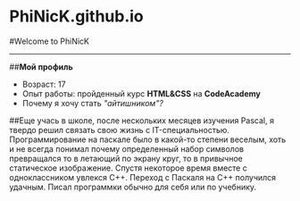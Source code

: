 # PhiNicK.github.io

#Welcome to PhiNicK
*****
##**Мой профиль**

* Возраст: 17 
* Опыт работы: пройденный курс **HTML&CSS** на **CodeAcademy**
* Почему я хочу стать _"айтишником"?_

##Еще учась в школе, после нескольких месяцев изучения Pascal, я твердо решил связать свою жизнь с IT-специальностью. Программирование на паскале было в какой-то степени веселым, хоть и не всегда понимал почему определенный набор символов превращался то в летающий по экрану круг, то в привычное статическое изображение. Спустя некоторое время вместе с одноклассником увлекся С++. Переход с Паскаля на С++ получился удачным. Писал программки обычно для себя или по учебнику. 




